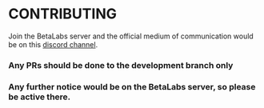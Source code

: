 # CONTRIBUTING
Join the BetaLabs server and the official medium of communication would be on this [discord channel](https://discord.com/channels/879728304482029609/929289582481141800).
### Any PRs should be done to the development branch only

### Any further notice would be on the BetaLabs server, so please be active there.
